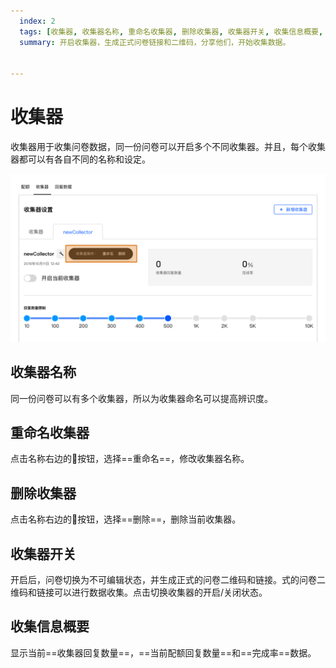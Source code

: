 ```yaml
---
  index: 2
  tags: [收集器, 收集器名称, 重命名收集器, 删除收集器, 收集器开关, 收集信息概要, 问卷发布]
  summary: 开启收集器，生成正式问卷链接和二维码，分享他们，开始收集数据。


---
```







# 收集器

收集器用于收集问卷数据，同一份问卷可以开启多个不同收集器。并且，每个收集器都可以有各自不同的名称和设定。

<img src='../assets/surveyCollector/02Collector/collector.png'>

## 收集器名称

同一份问卷可以有多个收集器，所以为收集器命名可以提高辨识度。

## 重命名收集器

点击名称右边的🔧按钮，选择==重命名==，修改收集器名称。

## 删除收集器

点击名称右边的🔧按钮，选择==删除==，删除当前收集器。

## 收集器开关

开启后，问卷切换为不可编辑状态，并生成正式的问卷二维码和链接。式的问卷二维码和链接可以进行数据收集。点击切换收集器的开启/关闭状态。

## 收集信息概要

显示当前==收集器回复数量==，==当前配额回复数量==和==完成率==数据。
